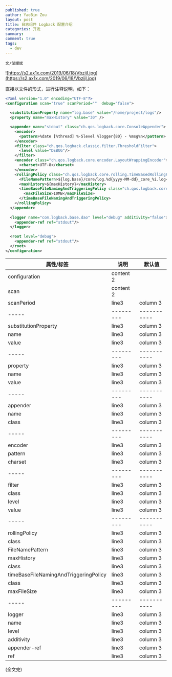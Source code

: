 ```yaml
---
published: true
author: YaoBin Zou
layout: post
title: 日志组件 Logback 配置介绍
categories: 开发
summary:
comment: true
tags:
  - dev
---
```

`文/邹耀斌`

![https://s2.ax1x.com/2019/06/18/VbzijI.jpg](https://s2.ax1x.com/2019/06/18/VbzijI.jpg)

直接以文件的形式，进行注释说明，如下：

``` xml
<?xml version="1.0" encoding="UTF-8"?>
<configuration scan="true" scanPeriod=""  debug="false">
  
  <substitutionProperty name="log.base" value="/home/project/logs"/>
  <property name="maxHistory" value="30" />

  <appender name="stdout" class="ch.qos.logback.core.ConsoleAppender">
    <encoder>
      <pattern>%date [%thread] %-5level %logger{80} - %msg%n</pattern>
    </encoder>
    <filter class="ch.qos.logback.classic.filter.ThresholdFilter">
      <level value="DEBUG"/>
    </filter>
    <encoder class="ch.qos.logback.core.encoder.LayoutWrappingEncoder">
      <charset>UTF-8</charset>
    </encoder>
    <rollingPolicy class="ch.qos.logback.core.rolling.TimeBasedRollingPolicy">
      <FileNamePattern>${log.base}/core/log.%d{yyyy-MM-dd}_core_%i.log</FileNamePattern>
      <maxHistory>${maxHistory}</maxHistory>
      <timeBaseFileNamingAndTriggeringPolicy class="ch.qos.logback.core.rolling.SizeAndTimeBasedFNATP">
        <maxFileSize>10MB</maxFileSize>
      </timeBaseFileNamingAndTriggeringPolicy>
    </rollingPolicy>
  </appender>
  
  <logger name="com.logback.base.dao" level="debug" additivity="false">
    <appender-ref ref="stdout"/>
  </logger>
  
  <root level="debug">
    <appender-ref ref="stdout"/>
  </root>
</configuration>
```
| 属性/标签 | 说明   | 默认值 | 
| ----- | --------- | ----------- |
| configuration | content 2 |             | 
| scan | content 2 |             | 
| scanPeriod  | line3     | column 3    |
| ----- | --------- | ----------- |
| substitutionProperty  | line3     | column 3    |
| name  | line3     | column 3    |
| value  | line3     | column 3    |
| ----- | --------- | ----------- |
| property  | line3     | column 3    |
| name  | line3     | column 3    |
| value  | line3     | column 3    |
| ----- | --------- | ----------- |
| appender  | line3     | column 3    |
| name  | line3     | column 3    |
| class  | line3     | column 3    |
| ----- | --------- | ----------- |
| encoder  | line3     | column 3    |
| pattern  | line3     | column 3    |
| charset  | line3     | column 3    |
| ----- | --------- | ----------- |
| filter  | line3     | column 3    |
| class  | line3     | column 3    |
| level  | line3     | column 3    |
| value  | line3     | column 3    |
| ----- | --------- | ----------- |
| rollingPolicy  | line3     | column 3    |
| class  | line3     | column 3    |
| FileNamePattern  | line3     | column 3    |
| maxHistory  | line3     | column 3    |
| class  | line3     | column 3    |
| timeBaseFileNamingAndTriggeringPolicy  | line3     | column 3    |
| class  | line3     | column 3    |
| maxFileSize  | line3     | column 3    |
| ----- | --------- | ----------- |
| logger  | line3     | column 3    |
| name  | line3     | column 3    |
| level  | line3     | column 3    |
| additivity  | line3     | column 3    |
| appender-ref  | line3     | column 3    |
| ref  | line3     | column 3    |

(全文完)
